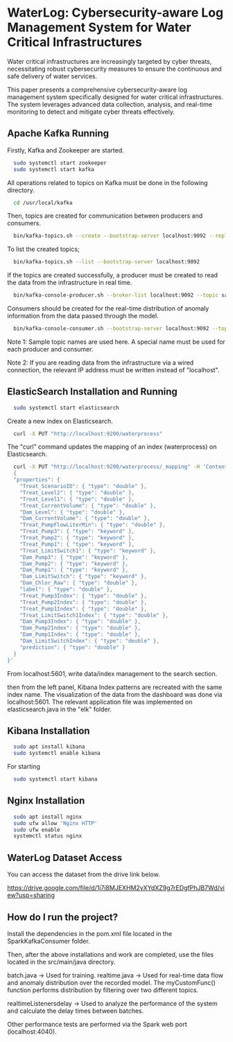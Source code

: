 
# WaterLog: Cybersecurity-aware Log Management System for Water Critical Infrastructures

Water critical infrastructures are increasingly targeted by cyber threats, necessitating robust cybersecurity measures to ensure the continuous and safe delivery of water services. 

This paper presents a comprehensive cybersecurity-aware log management system specifically designed for water critical infrastructures. The system leverages advanced data collection, analysis, and real-time monitoring to detect and mitigate cyber threats effectively. 

## Apache Kafka Running
Firstly, Kafka and Zookeeper are started.

```bash
  sudo systemctl start zookeeper
  sudo systemctl start kafka
```
All operations related to topics on Kafka must be done in the following directory.

```bash
  cd /usr/local/kafka
```

Then, topics are created for communication between producers and consumers.

```bash
  bin/kafka-topics.sh --create --bootstrap-server localhost:9092 --replication-factor 1 --partitions 1 --topic sampleTopic
```

To list the created topics;

```bash
  bin/kafka-topics.sh --list --bootstrap-server localhost:9092
```
If the topics are created successfully, a producer must be created to read the data from the infrastructure in real time.

```bash
  bin/kafka-console-producer.sh --broker-list localhost:9092 --topic sampleTopic
```

Consumers should be created for the real-time distribution of anomaly information from the data passed through the model.

```bash
  bin/kafka-console-consumer.sh --bootstrap-server localhost:9092 --topic sampleTopic --from-beginning
```
Note 1: Sample topic names are used here. A special name must be used for each producer and consumer.

Note 2: If you are reading data from the infrastructure via a wired connection, the relevant IP address must be written instead of "localhost".

## ElasticSearch Installation and Running

```bash
  sudo systemctl start elasticsearch
```

Create a new index on Elasticsearch.

```bash
  curl -X PUT "http://localhost:9200/waterprocess"
```

The "curl" command updates the mapping of an index (waterprocess) on Elasticsearch.

```bash
  curl -X PUT "http://localhost:9200/waterprocess/_mapping" -H 'Content-Type: application/json' -d '
  {
  "properties": {
    "Treat_ScenarioID": { "type": "double" },
    "Treat_Level2": { "type": "double" },
    "Treat_Level1": { "type": "double" },
    "Treat_CurrentVolume": { "type": "double" },
    "Dam_Level": { "type": "double" },
    "Dam_CurrentVolume": { "type": "double" },
    "Treat_PumpFlowLiterMin": { "type": "double" },
    "Treat_Pump3": { "type": "keyword" },
    "Treat_Pump2": { "type": "keyword" },
    "Treat_Pump1": { "type": "keyword" },
    "Treat_LimitSwitch1": { "type": "keyword" },
    "Dam_Pump3": { "type": "keyword" },
    "Dam_Pump2": { "type": "keyword" },
    "Dam_Pump1": { "type": "keyword" },
    "Dam_LimitSwitch": { "type": "keyword" },
    "Dam_Chlor_Raw": { "type": "double" },
    "label": { "type": "double" },
    "Treat_Pump3Index": { "type": "double" },
    "Treat_Pump2Index": { "type": "double" },
    "Treat_Pump1Index": { "type": "double" },
    "Treat_LimitSwitch1Index": { "type": "double" },
    "Dam_Pump3Index": { "type": "double" },
    "Dam_Pump2Index": { "type": "double" },
    "Dam_Pump1Index": { "type": "double" },
    "Dam_LimitSwitchIndex": { "type": "double" },
    "prediction": { "type": "double" }
  }
}'
```

From localhost:5601, write data/index management to the search section.

then from the left panel, Kibana Index patterns are recreated with the same index name.
The visualization of the data from the dashboard was done via localhost:5601.
The relevant application file was implemented on elasticsearch.java in the "elk" folder.

## Kibana Installation 

```bash
  sudo apt install kibana
  sudo systemctl enable kibana
```

For starting

```bash
  sudo systemctl start kibana
```

## Nginx Installation 

```bash
  sudo apt install nginx
  sudo ufw allow 'Nginx HTTP'
  sudo ufw enable
  systemctl status nginx
```

## WaterLog Dataset Access

You can access the dataset from the drive link below.

https://drive.google.com/file/d/1j7i8MJEXHM2yXYdXZ9g7rEDgfPhJB7Wd/view?usp=sharing

## How do I run the project?

Install the dependencies in the pom.xml file located in the SparkKafkaConsumer folder.

Then, after the above installations and work are completed, use the files located in the src/main/java directory.

batch.java -> Used for training.
realtime.java -> Used for real-time data flow and anomaly distribution over the recorded model. The myCustomFunc() function performs distribution by filtering over two different topics.

realtimeListenersdelay -> Used to analyze the performance of the system and calculate the delay times between batches.

Other performance tests are performed via the Spark web port (localhost:4040).
